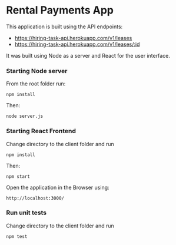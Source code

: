 # Rental Payments App

This application is built using the API endpoints:

* https://hiring-task-api.herokuapp.com/v1/leases
* https://hiring-task-api.herokuapp.com/v1/leases/:id

It was built using Node as a server and React for the user interface.

### Starting Node server

From the root folder run:

`npm install`

Then:

`node server.js`

### Starting React Frontend

Change directory to the client folder and run

`npm install`

Then:

`npm start`

Open the application in the Browser using:

`http://localhost:3000/`

### Run unit tests

Change directory to the client folder and run

`npm test`
